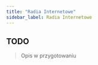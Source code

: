 ```yaml
---
title: "Radia Internetowe"
sidebar_label: Radia Internetowe
---
```


## TODO

> Opis w przygotowaniu
